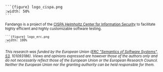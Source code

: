 
````{margin}
```{figure} logo_cispa.png
:width: 50%
```
````

<small>Fandango is a project of the [CISPA Helmholtz Center for Information Security](https://www.cispa.de/) to facilitate highly efficient and highly customizable software testing.

````{margin}
```{figure} logo_erc.png
:width: 100%
```
````

<i>This research was funded by the European Union ([ERC "Semantics of Software Systems", S3](https://www.cispa.de/s3), 101093186). Views and opinions expressed are however those of the authors only and do not necessarily reflect those of the European Union or the European Research Council. Neither the European Union nor the granting authority can be held responsible for them.</i></small>
